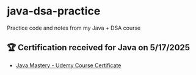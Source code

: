 # java-dsa-practice
Practice code and notes from my Java + DSA course

## 🏆 Certification received for Java on 5/17/2025

- [Java Mastery - Udemy Course Certificate](https://udemy-certificate.s3.amazonaws.com/pdf/UC-0a1503ae-e1a4-4764-9f24-af0e93068c4b.pdf)
